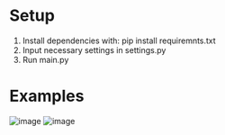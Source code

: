 # Setup
1. Install dependencies with: pip install requiremnts.txt
2. Input necessary settings in settings.py
3. Run main.py

# Examples
![image](https://github.com/daven-c/TeamCreator/assets/52761945/eb603975-5226-45c7-9568-8b09509a5811)
![image](https://github.com/daven-c/TeamCreator/assets/52761945/0f7b4c53-cda3-4f7a-b74b-1197117a24c1)

